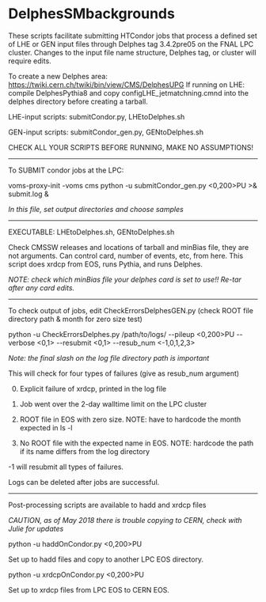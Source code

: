 # DelphesSMbackgrounds

These scripts facilitate submitting HTCondor jobs that process a defined set of LHE or GEN input files through Delphes tag 3.4.2pre05 on the FNAL LPC cluster. Changes to the input file name structure, Delphes tag, or cluster will require edits.

To create a new Delphes area: https://twiki.cern.ch/twiki/bin/view/CMS/DelphesUPG
If running on LHE: compile DelphesPythia8 and copy configLHE_jetmatchning.cmnd into the delphes directory before creating a tarball.

LHE-input scripts: submitCondor.py, LHEtoDelphes.sh

GEN-input scripts: submitCondor_gen.py, GENtoDelphes.sh

CHECK ALL YOUR SCRIPTS BEFORE RUNNING, MAKE NO ASSUMPTIONS!

----------------------------------------------------------

To SUBMIT condor jobs at the LPC:

voms-proxy-init -voms cms
python -u submitCondor_gen.py <0,200>PU >& submit.log &

*In this file, set output directories and choose samples*

---------------------------------------------------------

EXECUTABLE: LHEtoDelphes.sh, GENtoDelphes.sh

Check CMSSW releases and locations of tarball and minBias file, they are not arguments.
Can control card, number of events, etc, from here.
This script does xrdcp from EOS, runs Pythia, and runs Delphes. 

*NOTE: check which minBias file your delphes card is set to use!! Re-tar after any card edits.*

---------------------------------------------------------

To check output of jobs, edit CheckErrorsDelphesGEN.py (check ROOT file directory path & month for zero size test)

python -u CheckErrorsDelphes.py /path/to/logs/ --pileup <0,200>PU --verbose <0,1> --resubmit <0,1> --resub_num <-1,0,1,2,3>

*Note: the final slash on the log file directory path is important*

This will check for four types of failures (give as resub_num argument)

0. Explicit failure of xrdcp, printed in the log file

1. Job went over the 2-day walltime limit on the LPC cluster

1. ROOT file in EOS with zero size. NOTE: have to hardcode the month expected in ls -l

2. No ROOT file with the expected name in EOS. NOTE: hardcode the path if its name differs from the log directory

-1 will resubmit all types of failures.

Logs can be deleted after jobs are successful.

--------------------------------------------------------

Post-processing scripts are available to hadd and xrdcp files

*CAUTION, as of May 2018 there is trouble copying to CERN, check with Julie for updates*

python -u haddOnCondor.py <0,200>PU

Set up to hadd files and copy to another LPC EOS directory. 

python -u xrdcpOnCondor.py <0,200>PU

Set up to xrdcp files from LPC EOS to CERN EOS.

